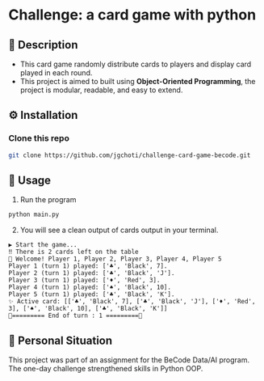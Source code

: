 # Challenge: a card game with python

## 💬 Description

- This card game randomly distribute cards to players and display card played in each round.
- This project is aimed to built using **Object-Oriented Programming**, the project is modular, readable, and easy to extend.

## ⚙️ Installation

### Clone this repo

```bash
git clone https://github.com/jgchoti/challenge-card-game-becode.git
```

## 🚀 Usage

1. Run the program

```bash
python main.py
```

2. You will see a clean output of cards output in your terminal.

```
▶️ Start the game...
‼️ There is 2 cards left on the table
🚀 Welcome! Player 1, Player 2, Player 3, Player 4, Player 5
Player 1 (turn 1) played: ['♣', 'Black', 7].
Player 2 (turn 1) played: ['♣', 'Black', 'J'].
Player 3 (turn 1) played: ['♦', 'Red', 3].
Player 4 (turn 1) played: ['♠', 'Black', 10].
Player 5 (turn 1) played: ['♣', 'Black', 'K'].
✨ Active card: [['♣', 'Black', 7], ['♣', 'Black', 'J'], ['♦', 'Red', 3], ['♠', 'Black', 10], ['♣', 'Black', 'K']]
🌟========= End of turn : 1 =========🌟

```

## 💬 Personal Situation

This project was part of an assignment for the BeCode Data/AI program. The one-day challenge strengthened skills in Python OOP.
